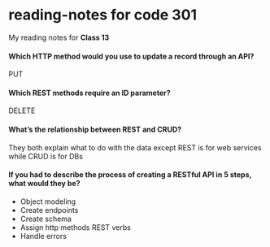 # reading-notes for code 301

My reading notes for **Class 13**


#### Which HTTP method would you use to update a record through an API?

PUT

#### Which REST methods require an ID parameter?

DELETE

#### What’s the relationship between REST and CRUD?

They both explain what to do with the data except REST is for web services while CRUD is for DBs

#### If you had to describe the process of creating a RESTful API in 5 steps, what would they be?

* Object modeling
* Create endpoints
* Create schema
* Assign http methods REST verbs
* Handle errors
